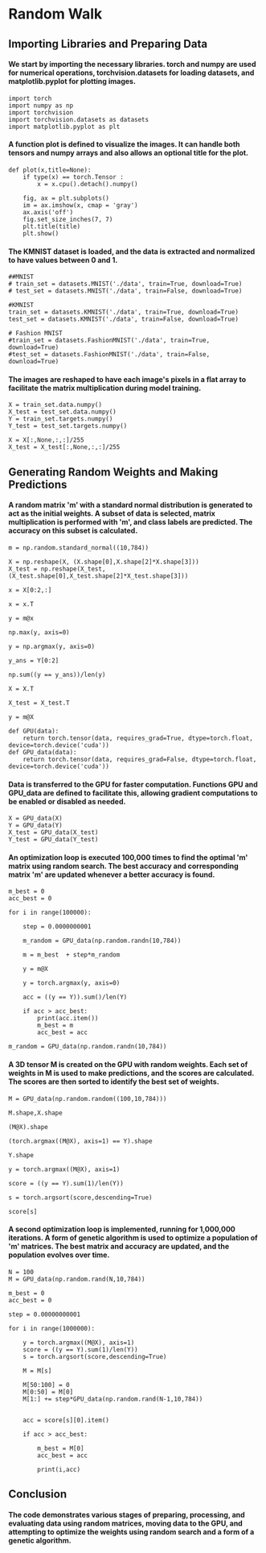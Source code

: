 # Random Walk 
## Importing Libraries and Preparing Data
#### We start by importing the necessary libraries. torch and numpy are used for numerical operations, torchvision.datasets for loading datasets, and matplotlib.pyplot for plotting images.
```
import torch
import numpy as np
import torchvision
import torchvision.datasets as datasets
import matplotlib.pyplot as plt
```
#### A function plot is defined to visualize the images. It can handle both tensors and numpy arrays and also allows an optional title for the plot.
```
def plot(x,title=None):
    if type(x) == torch.Tensor :
        x = x.cpu().detach().numpy()

    fig, ax = plt.subplots()
    im = ax.imshow(x, cmap = 'gray')
    ax.axis('off')
    fig.set_size_inches(7, 7)
    plt.title(title)  
    plt.show()
```
#### The KMNIST dataset is loaded, and the data is extracted and normalized to have values between 0 and 1.
```
##MNIST
# train_set = datasets.MNIST('./data', train=True, download=True)
# test_set = datasets.MNIST('./data', train=False, download=True)

#KMNIST
train_set = datasets.KMNIST('./data', train=True, download=True)
test_set = datasets.KMNIST('./data', train=False, download=True)

# Fashion MNIST
#train_set = datasets.FashionMNIST('./data', train=True, download=True)
#test_set = datasets.FashionMNIST('./data', train=False, download=True)
```
#### The images are reshaped to have each image's pixels in a flat array to facilitate the matrix multiplication during model training.
```
X = train_set.data.numpy()
X_test = test_set.data.numpy()
Y = train_set.targets.numpy()
Y_test = test_set.targets.numpy()

X = X[:,None,:,:]/255
X_test = X_test[:,None,:,:]/255
```
## Generating Random Weights and Making Predictions
#### A random matrix 'm' with a standard normal distribution is generated to act as the initial weights. A subset of data is selected, matrix multiplication is performed with 'm', and class labels are predicted. The accuracy on this subset is calculated.
```
m = np.random.standard_normal((10,784))

X = np.reshape(X, (X.shape[0],X.shape[2]*X.shape[3]))
X_test = np.reshape(X_test, (X_test.shape[0],X_test.shape[2]*X_test.shape[3]))

x = X[0:2,:]

x = x.T

y = m@x

np.max(y, axis=0)

y = np.argmax(y, axis=0)

y_ans = Y[0:2]

np.sum((y == y_ans))/len(y)
```
```
X = X.T
```
```
X_test = X_test.T
```
```
y = m@X
```
```
def GPU(data):
    return torch.tensor(data, requires_grad=True, dtype=torch.float, device=torch.device('cuda'))
def GPU_data(data):
    return torch.tensor(data, requires_grad=False, dtype=torch.float, device=torch.device('cuda'))
```
#### Data is transferred to the GPU for faster computation. Functions GPU and GPU_data are defined to facilitate this, allowing gradient computations to be enabled or disabled as needed.
```
X = GPU_data(X)
Y = GPU_data(Y)
X_test = GPU_data(X_test)
Y_test = GPU_data(Y_test)
```
#### An optimization loop is executed 100,000 times to find the optimal 'm' matrix using random search. The best accuracy and corresponding matrix 'm' are updated whenever a better accuracy is found.
```
m_best = 0
acc_best = 0

for i in range(100000):

    step = 0.0000000001  

    m_random = GPU_data(np.random.randn(10,784))   

    m = m_best  + step*m_random

    y = m@X

    y = torch.argmax(y, axis=0)

    acc = ((y == Y)).sum()/len(Y)

    if acc > acc_best:
        print(acc.item()) 
        m_best = m
        acc_best = acc
```
```
m_random = GPU_data(np.random.randn(10,784))
```
#### A 3D tensor M is created on the GPU with random weights. Each set of weights in M is used to make predictions, and the scores are calculated. The scores are then sorted to identify the best set of weights.
```
M = GPU_data(np.random.random((100,10,784)))

M.shape,X.shape

(M@X).shape

(torch.argmax((M@X), axis=1) == Y).shape

Y.shape

y = torch.argmax((M@X), axis=1)

score = ((y == Y).sum(1)/len(Y))

s = torch.argsort(score,descending=True)

score[s]
```
#### A second optimization loop is implemented, running for 1,000,000 iterations. A form of genetic algorithm is used to optimize a population of 'm' matrices. The best matrix and accuracy are updated, and the population evolves over time.
```
N = 100  
M = GPU_data(np.random.rand(N,10,784)) 

m_best = 0
acc_best = 0

step = 0.00000000001   

for i in range(1000000):

    y = torch.argmax((M@X), axis=1)
    score = ((y == Y).sum(1)/len(Y))
    s = torch.argsort(score,descending=True)

    M = M[s]

    M[50:100] = 0  
    M[0:50] = M[0] 
    M[1:] += step*GPU_data(np.random.rand(N-1,10,784))  


    acc = score[s][0].item()

    if acc > acc_best:

        m_best = M[0]
        acc_best = acc

        print(i,acc)
```
## Conclusion
#### The code demonstrates various stages of preparing, processing, and evaluating data using random matrices, moving data to the GPU, and attempting to optimize the weights using random search and a form of a genetic algorithm. 




















